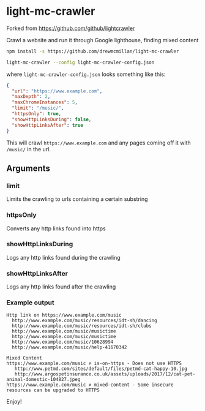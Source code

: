 # light-mc-crawler
Forked from https://github.com/github/lightcrawler

Crawl a website and run it through Google lighthouse, finding mixed content

```bash
npm install -s https://github.com/drewmcmillan/light-mc-crawler

light-mc-crawler --config light-mc-crawler-config.json
```

where `light-mc-crawler-config.json` looks something like this:
```json
{
  "url": "https://www.example.com",
  "maxDepth": 2,
  "maxChromeInstances": 5,
  "limit": "/music/",
  "httpsOnly": true,
  "showHttpLinksDuring": false,
  "showHttpLinksAfter": true
}
```
This will crawl `https://www.example.com` and any pages coming off it with `/music/` in the url.

## Arguments

### limit
Limits the crawling to urls containing a certain substring

### httpsOnly
Converts any http links found into https

### showHttpLinksDuring
Logs any http links found during the crawling

### showHttpLinksAfter
Logs any http links found after the crawling

### Example output
```
Http link on https://www.example.com/music
  http://www.example.com/music/resources/idt-sh/dancing
  http://www.example.com/music/resources/idt-sh/clubs
  http://www.example.com/music/musictime
  http://www.example.com/music/musictime
  http://www.example.com/music/10628994
  http://www.example.com/music/help-41670342

Mixed Content
https://www.example.com/music ✗ is-on-https - Does not use HTTPS
   http://www.petmd.com/sites/default/files/petmd-cat-happy-10.jpg
   http://www.argospetinsurance.co.uk/assets/uploads/2017/12/cat-pet-animal-domestic-104827.jpeg
https://www.example.com/music ✗ mixed-content - Some insecure resources can be upgraded to HTTPS
```

Enjoy!

